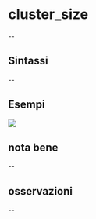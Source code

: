 # cluster_size

--

## Sintassi

--

## Esempi

![](/img/variabili/cluster_size/cluster_size1.png)

## nota bene

--

## osservazioni

--